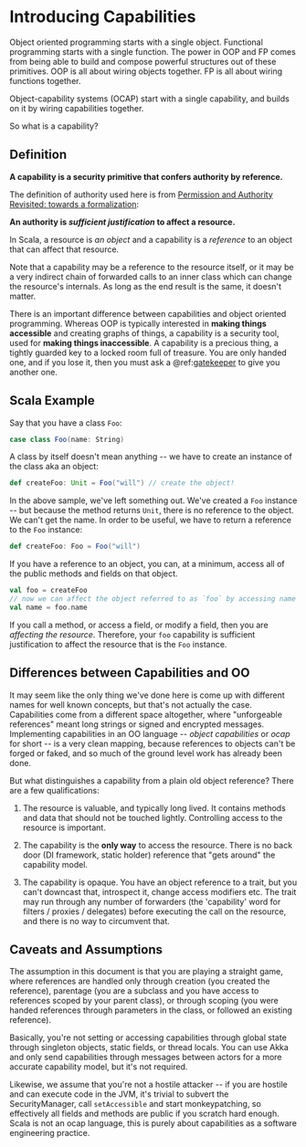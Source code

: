 
# Introducing Capabilities

Object oriented programming starts with a single object.  Functional programming starts with a single function.  The power in OOP and FP comes from being able to build and compose powerful structures out of these primitives.  OOP is all about wiring objects together.  FP is all about wiring functions together. 

Object-capability systems (OCAP) start with a single capability, and builds on it by wiring capabilities together.  

So what is a capability?

## Definition
 
**A capability is a security primitive that confers authority by reference.**

The definition of authority used here is from [Permission and Authority Revisited: towards a formalization](https://ai.google/research/pubs/pub45570):

**An authority is *sufficient justification* to affect a resource.**

In Scala, a resource is *an object* and a capability is a *reference* to an object that can affect that resource.  

Note that a capability may be a reference to the resource itself, or it may be a very indirect chain of forwarded calls to an inner class which can change the resource's internals.  As long as the end result is the same, it doesn't matter.
 
There is an important difference between capabilities and object oriented programming.  Whereas OOP is typically interested in **making things accessible** and creating graphs of things, a capability is a security tool, used for **making things inaccessible**.  A capability is a precious thing, a tightly guarded key to a locked room full of treasure.  You are only handed one, and if you lose it, then you must ask a @ref:[gatekeeper](../examples/gatekeeper.md) to give you another one.

## Scala Example

Say that you have a class `Foo`:

```scala
case class Foo(name: String)
```

A class by itself doesn't mean anything -- we have to create an instance of the class aka an object:

```scala
def createFoo: Unit = Foo("will") // create the object!
```

In the above sample, we've left something out. We've created a `Foo` instance -- but because the method returns `Unit`, there is no reference to the object.  We can't get the name.  In order to be useful, we have to return a reference to the `Foo` instance:

```scala
def createFoo: Foo = Foo("will")
```

If you have a reference to an object, you can, at a minimum, access all of the public methods and fields on that object.  

```scala
val foo = createFoo
// now we can affect the object referred to as `foo` by accessing name
val name = foo.name
```

If you call a method, or access a field, or modify a field, then you are *affecting the resource*. Therefore, your `foo` capability is sufficient justification to affect the resource that is the `Foo` instance.

## Differences between Capabilities and OO

It may seem like the only thing we've done here is come up with different names for well known concepts, but that's not actually the case.  Capabilities come from a different space altogether, where "unforgeable references" meant long strings or signed and encrypted messages.  Implementing capabilities in an OO language -- *object capabilities* or *ocap* for short -- is a very clean mapping, because references to objects can't be forged or faked, and so much of the ground level work has already been done.  

But what distinguishes a capability from a plain old object reference?  There are a few qualifications:
 
1. The resource is valuable, and typically long lived.  It contains methods and data that should not be touched lightly.  Controlling access to the resource is important.

2. The capability is the **only way** to access the resource.  There is no back door (DI framework, static holder) reference that "gets around" the capability model.  

3. The capability is opaque.  You have an object reference to a trait, but you can't downcast that, introspect it, change access modifiers etc.  The trait may run through any number of forwarders (the 'capability' word for filters / proxies / delegates) before executing the call on the resource, and there is no way to circumvent that.

## Caveats and Assumptions

The assumption in this document is that you are playing a straight game, where references are handled only through creation (you created the reference), parentage (you are a subclass and you have access to references scoped by your parent class), or through scoping (you were handed references through parameters in the class, or followed an existing reference).  

Basically, you're not setting or accessing capabilities through global state through singleton objects, static fields, or thread locals.  You can use Akka and only send capabilities through messages between actors for a more accurate capability model, but it's not required.

Likewise, we assume that you're not a hostile attacker -- if you are hostile and can execute code in the JVM, it's trivial to subvert the SecurityManager, call `setAccessible` and start monkeypatching, so effectively all fields and methods are public if you scratch hard enough.  Scala is not an ocap language, this is purely about capabilities as a software engineering practice.
